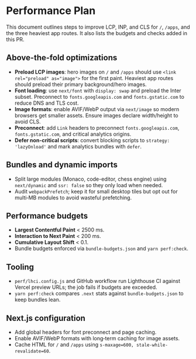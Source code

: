 # Performance Plan

This document outlines steps to improve LCP, INP, and CLS for `/`, `/apps`, and the three heaviest app routes. It also lists the budgets and checks added in this PR.

## Above-the-fold optimizations
- **Preload LCP images**: hero images on `/` and `/apps` should use `<link rel="preload" as="image">` for the first paint. Heaviest app routes should preload their primary background/hero images.
- **Font loading**: use `next/font` with `display: swap` and preload the Inter subset. Preconnect to `fonts.googleapis.com` and `fonts.gstatic.com` to reduce DNS and TLS cost.
- **Image formats**: enable AVIF/WebP output via `next/image` so modern browsers get smaller assets. Ensure images declare width/height to avoid CLS.
- **Preconnect**: add `Link` headers to preconnect `fonts.googleapis.com`, `fonts.gstatic.com`, and critical analytics origins.
- **Defer non-critical scripts**: convert blocking scripts to `strategy: 'lazyOnload'` and mark analytics bundles with `defer`.

## Bundles and dynamic imports
- Split large modules (Monaco, code-editor, chess engine) using `next/dynamic` and `ssr: false` so they only load when needed.
- Audit `webpackPrefetch`; keep it for small desktop tiles but opt out for multi‑MB modules to avoid wasteful prefetching.

## Performance budgets
- **Largest Contentful Paint** < 2500 ms.
- **Interaction to Next Paint** < 200 ms.
- **Cumulative Layout Shift** < 0.1.
- Bundle budgets enforced via `bundle-budgets.json` and `yarn perf:check`.

## Tooling
- `perf/lhci.config.js` and GitHub workflow run Lighthouse CI against Vercel preview URLs; the job fails if budgets are exceeded.
- `yarn perf:check` compares `.next` stats against `bundle-budgets.json` to keep bundles lean.

## Next.js configuration
- Add global headers for font preconnect and page caching.
- Enable AVIF/WebP formats with long‑term caching for image assets.
- Cache HTML for `/` and `/apps` using `s-maxage=600, stale-while-revalidate=60`.
